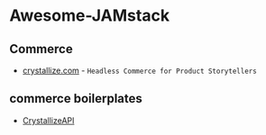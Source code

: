 # Awesome-JAMstack

## Commerce
- [crystallize.com](https://crystallize.com/) - `Headless Commerce for Product Storytellers`

## commerce boilerplates
- [CrystallizeAPI](https://github.com/CrystallizeAPI/boilerplates)
